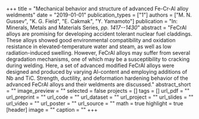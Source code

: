 +++
title = "Mechanical behavior and structure of advanced Fe-Cr-Al alloy weldments"
date = "2019-01-01"
publication_types = ["1"]
authors = ["M. N. Gussev", "K. G. Field", "E. Cakmak", "Y. Yamamoto"]
publication = "In: Minerals, Metals and Materials Series, _pp. 1417--1430_"
abstract = "FeCrAl alloys are promising for developing accident tolerant nuclear fuel claddings. These alloys showed good environmental compatibility and oxidation resistance in elevated-temperature water and steam, as well as low radiation-induced swelling. However, FeCrAl alloys may suffer from several degradation mechanisms, one of which may be a susceptibility to cracking during welding. Here, a set of advanced modified FeCrAl alloys were designed and produced by varying Al-content and employing additions of Nb and TiC. Strength, ductility, and deformation hardening behavior of the advanced FeCrAl alloys and their weldments are discussed."
abstract_short = ""
image_preview = ""
selected = false
projects = []
tags = []
url_pdf = ""
url_preprint = ""
url_code = ""
url_dataset = ""
url_project = ""
url_slides = ""
url_video = ""
url_poster = ""
url_source = ""
math = true
highlight = true
[header]
image = ""
caption = ""
+++
